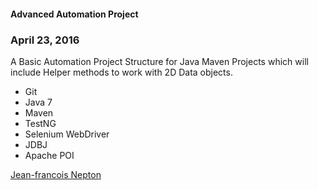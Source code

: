#### Advanced Automation Project

### April 23, 2016

A Basic Automation Project Structure for Java Maven Projects which will include Helper methods to work with 2D Data objects.

* Git
* Java 7
* Maven
* TestNG
* Selenium WebDriver
* JDBJ
* Apache POI

[Jean-francois Nepton](http://sqasolution.com)
